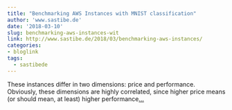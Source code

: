 ```yaml
---
title: "Benchmarking AWS Instances with MNIST classification"
author: 'www.sastibe.de'
date: '2018-03-10'
slug: benchmarking-aws-instances-wit
link: http://www.sastibe.de/2018/03/benchmarking-aws-instances/
categories:
- bloglink
tags:
  - sastibede
---
```


These instances differ in two dimensions: price and performance. Obviously, these dimensions are highly correlated, since higher price means (or should mean, at least) higher performance[... <i class="fas fa-external-link-alt"></i>](http://www.sastibe.de/2018/03/benchmarking-aws-instances/)

